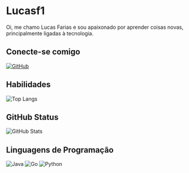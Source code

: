 # Lucasf1
Oi, me chamo Lucas Farias e sou apaixonado por aprender coisas novas, principalmente ligadas à tecnologia.

## Conecte-se comigo
[![GitHub](https://img.shields.io/badge/GitHub-000?style=for-the-badge&logo=github&logoColor=30A3DC)](https://github.com/lucasf1)


## Habilidades
![Top Langs](https://github-readme-stats-git-masterrstaa-rickstaa.vercel.app/api/top-langs/?username=lucasf1&bg_color=000&border_color=30A3DC&title_color=E94D5F&text_color=FFF)

## GitHub Status
![GitHub Stats](https://github-readme-stats.vercel.app/api?username=lucasf1&theme=transparent&bg_color=000&border_color=30A3DC&show_icons=true&icon_color=30A3DC&title_color=E94D5F&text_color=FFF)

## Linguagens de Programação
![Java](https://img.shields.io/badge/Java-000?style=for-the-badge&logo=java)
![Go](https://img.shields.io/badge/Go-000?style=for-the-badge&logo=Go)
![Python](https://img.shields.io/badge/Python-000?style=for-the-badge&logo=python)